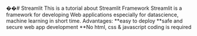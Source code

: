 ��#   S t r e a m l i t 
This is a tutorial about Streamlit Framework
Streamlit is a framework for developing Web applications especially for datascience, machine learning in short time.
Advantages:
**easy to deploy
**safe and secure web app development
**No html, css & javascript coding is required
 
 
